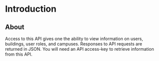# Introduction

## About
Access to this API gives one the ability to view information on users, buildings, user roles, and campuses.
Responses to API requests are returned in JSON. You will need an API access-key to retrieve information from this API.